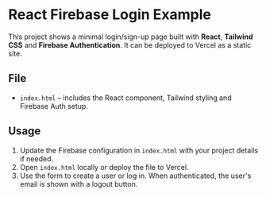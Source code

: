 # React Firebase Login Example

This project shows a minimal login/sign-up page built with **React**, **Tailwind CSS** and **Firebase Authentication**. It can be deployed to Vercel as a static site.

## File
- `index.html` – includes the React component, Tailwind styling and Firebase Auth setup.

## Usage
1. Update the Firebase configuration in `index.html` with your project details if needed.
2. Open `index.html` locally or deploy the file to Vercel.
3. Use the form to create a user or log in. When authenticated, the user's email is shown with a logout button.
